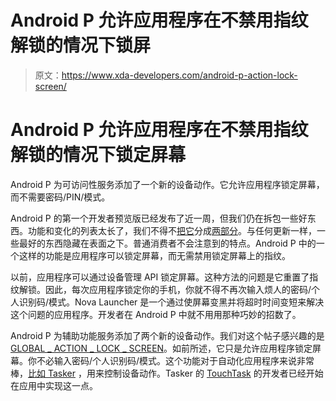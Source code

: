# Android P 允许应用程序在不禁用指纹解锁的情况下锁屏

> 原文：<https://www.xda-developers.com/android-p-action-lock-screen/>

# Android P 允许应用程序在不禁用指纹解锁的情况下锁定屏幕

Android P 为可访问性服务添加了一个新的设备动作。它允许应用程序锁定屏幕，而不需要密码/PIN/模式。

Android P 的第一个开发者预览版已经发布了近一周，但我们仍在拆包一些好东西。功能和变化的列表太长了，我们不得不[把它](https://www.xda-developers.com/everything-new-android-p-developer-preview/)分成[两部分](https://www.xda-developers.com/android-p-dp1-google-pixel-xl-pixel-2-xl-minor-features/)。与任何更新一样，一些最好的东西隐藏在表面之下。普通消费者不会注意到的特点。Android P 中的一个这样的功能是应用程序可以锁定屏幕，而无需禁用锁定屏幕上的指纹。

以前，应用程序可以通过设备管理 API 锁定屏幕。这种方法的问题是它重置了指纹解锁。因此，每次应用程序锁定你的手机，你就不得不再次输入烦人的密码/个人识别码/模式。Nova Launcher 是一个通过使屏幕变黑并将超时时间变短来解决这个问题的应用程序。开发者在 Android P 中就不用用那种巧妙的招数了。

Android P 为辅助功能服务添加了两个新的设备动作。我们对这个帖子感兴趣的是[GLOBAL _ ACTION _ LOCK _ SCREEN](https://developer.android.com/reference/android/accessibilityservice/AccessibilityService.html#GLOBAL_ACTION_LOCK_SCREEN)。如前所述，它只是允许应用程序锁定屏幕。你不必输入密码/个人识别码/模式。这个功能对于自动化应用程序来说非常棒，[比如 Tasker](https://www.xda-developers.com/tasker-google-play-beta-program/) ，用来控制设备动作。Tasker 的 [TouchTask](https://play.google.com/store/apps/details?id=com.balda.touchtask&hl=en) 的开发者已经开始在应用中实现这一点。